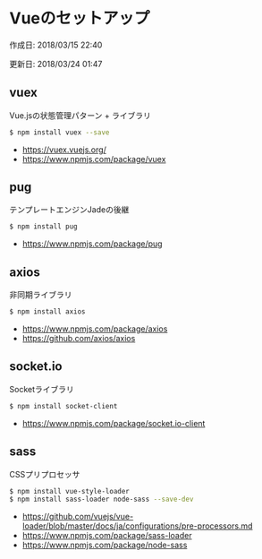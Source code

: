 # Vueのセットアップ

<p id="created_at">作成日: <time datetime="2018-03-15T22:40">2018/03/15 22:40</time></p>
<p id="updated_at">更新日: <time datetime="2018-03-24T01:47">2018/03/24 01:47</time></p>

## vuex

Vue.jsの状態管理パターン + ライブラリ

```bash
$ npm install vuex --save
```

- <https://vuex.vuejs.org/>
- <https://www.npmjs.com/package/vuex>

## pug

テンプレートエンジンJadeの後継

```bash
$ npm install pug
```

- <https://www.npmjs.com/package/pug>

## axios

非同期ライブラリ

```bash
$ npm install axios
```

- <https://www.npmjs.com/package/axios>
- <https://github.com/axios/axios>

## socket.io

Socketライブラリ

```bash
$ npm install socket-client
```

- <https://www.npmjs.com/package/socket.io-client>

## sass

CSSプリプロセッサ

```bash
$ npm install vue-style-loader
$ npm install sass-loader node-sass --save-dev
```

- <https://github.com/vuejs/vue-loader/blob/master/docs/ja/configurations/pre-processors.md>
- <https://www.npmjs.com/package/sass-loader>
- <https://www.npmjs.com/package/node-sass>